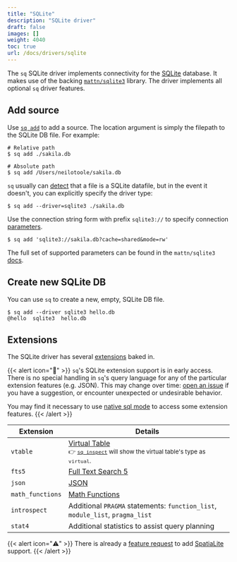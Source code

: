 ```yaml
---
title: "SQLite"
description: "SQLite driver"
draft: false
images: []
weight: 4040
toc: true
url: /docs/drivers/sqlite
---
```

The `sq` SQLite driver implements connectivity for
the [SQLite](https://www.sqlite.org) database. It makes use of the backing
[`mattn/sqlite3`](https://github.com/mattn/go-sqlite3) library.
The driver implements all optional `sq` driver features.

## Add source

Use [`sq add`](/docs/cmd/add) to add a source. The location argument is simply the
filepath to the SQLite DB file. For example:

```shell
# Relative path
$ sq add ./sakila.db

# Absolute path
$ sq add /Users/neilotoole/sakila.db
```

`sq` usually can [detect](/docs/detect#driver-type) that a file is a SQLite datafile, but in the event
it doesn't, you can explicitly specify the driver type:

```shell
$ sq add --driver=sqlite3 ./sakila.db
```

Use the connection string form with prefix `sqlite3://` to specify
connection [parameters](https://github.com/mattn/go-sqlite3#connection-string).

```shell
$ sq add 'sqlite3://sakila.db?cache=shared&mode=rw'
```

The full set of supported parameters can be found in the `mattn/sqlite3`
[docs](https://github.com/mattn/go-sqlite3#connection-string).


## Create new SQLite DB

You can use `sq` to create a new, empty, SQLite DB file.

```shell
$ sq add --driver sqlite3 hello.db
@hello  sqlite3  hello.db
```

## Extensions

The SQLite driver has several [extensions](https://github.com/mattn/go-sqlite3#feature--extension-list) baked in.

{{< alert icon="🐥" >}}
`sq`'s SQLite extension support is in early access. There is no special handling
in `sq`'s query language for any of the particular extension features (e.g. JSON). This may
change over time: [open an issue](https://github.com/neilotoole/sq/issues/new/choose)
if you have a suggestion, or encounter unexpected or undesirable behavior.

You may find it necessary to use [native sql mode](/docs/cmd/sql) to access some
extension features.
{{< /alert >}}

| Extension        | Details                                                                                                                                                 |
|------------------|---------------------------------------------------------------------------------------------------------------------------------------------------------|
| `vtable`         | [Virtual Table](https://www.sqlite.org/vtab.html) <br/><small>👉 [`sq inspect`](/docs/inspect) will show the virtual table's type as `virtual`.</small> |
| `fts5`           | [Full Text Search 5](https://www.sqlite.org/fts5.html)                                                                                                  |
| `json`           | [JSON](https://sqlite.org/json1.html)                                                                                                                   |
| `math_functions` | [Math Functions](https://www.sqlite.org/lang_mathfunc.html)                                                                                             |
| `introspect`     | Additional `PRAGMA` statements: `function_list`, `module_list`, `pragma_list`                                                                           |
| `stat4`          | Additional statistics to assist query planning                                                                                                          |

{{< alert icon="⚠️" >}}
There is already a [feature request](https://github.com/neilotoole/sq/issues/86) to
add [SpatiaLite](https://www.gaia-gis.it/fossil/libspatialite/index) support.
{{< /alert >}}
